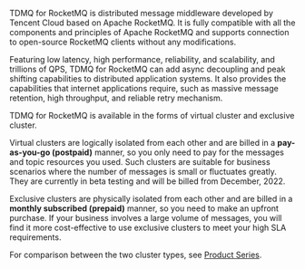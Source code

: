 TDMQ for RocketMQ is distributed message middleware developed by Tencent Cloud based on Apache RocketMQ. It is fully compatible with all the components and principles of Apache RocketMQ and supports connection to open-source RocketMQ clients without any modifications.

Featuring low latency, high performance, reliability, and scalability, and trillions of QPS, TDMQ for RocketMQ can add async decoupling and peak shifting capabilities to distributed application systems. It also provides the capabilities that internet applications require, such as massive message retention, high throughput, and reliable retry mechanism.



TDMQ for RocketMQ is available in the forms of virtual cluster and exclusive cluster.

Virtual clusters are logically isolated from each other and are billed in a **pay-as-you-go (postpaid)** manner, so you only need to pay for the messages and topic resources you used. Such clusters are suitable for business scenarios where the number of messages is small or fluctuates greatly. They are currently in beta testing and will be billed from December, 2022.

Exclusive clusters are physically isolated from each other and are billed in a **monthly subscribed (prepaid)** manner, so you need to make an upfront purchase. If your business involves a large volume of messages, you will find it more cost-effective to use exclusive clusters to meet your high SLA requirements.

For comparison between the two cluster types, see [Product Series](https://www.tencentcloud.com/document/product/1113/51102).
